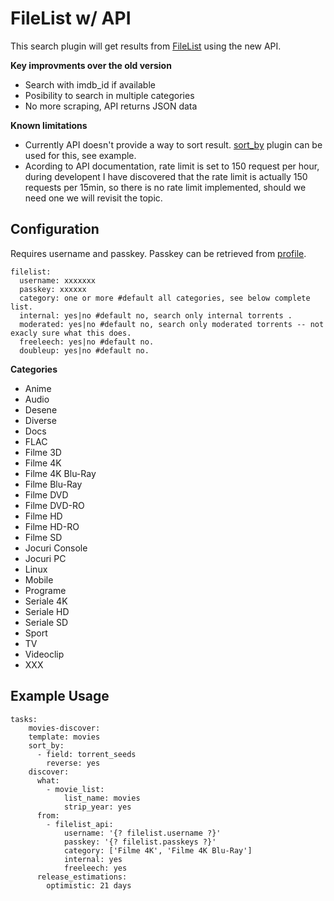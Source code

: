 # FileList w/ API
This search plugin will get results from [FileList](https://filelist.io) using the new API.

**Key improvments over the old version**
* Search with imdb_id if available
* Posibility to search in multiple categories
* No more scraping, API returns JSON data

**Known limitations**
* Currently API doesn't provide a way to sort result. [sort_by](https://flexget.com/Plugins/sort_by) plugin can be used for this, see example.
* Acording to API documentation, rate limit is set to 150 request per hour, during developent I have discovered that the rate limit is actually 150 requests per 15min, so there is no rate limit implemented, should we need one we will revisit the topic.

## Configuration
Requires username and passkey. Passkey can be retrieved from [profile](https://filelist.io/my.php).

```
filelist:
  username: xxxxxxx
  passkey: xxxxxx
  category: one or more #default all categories, see below complete list.
  internal: yes|no #default no, search only internal torrents .
  moderated: yes|no #default no, search only moderated torrents -- not exacly sure what this does.
  freeleech: yes|no #default no.
  doubleup: yes|no #default no.
```

**Categories**
* Anime 
* Audio 
* Desene
* Diverse
* Docs
* FLAC
* Filme 3D
* Filme 4K
* Filme 4K Blu-Ray
* Filme Blu-Ray
* Filme DVD
* Filme DVD-RO
* Filme HD
* Filme HD-RO
* Filme SD
* Jocuri Console
* Jocuri PC
* Linux
* Mobile
* Programe
* Seriale 4K
* Seriale HD
* Seriale SD
* Sport
* TV
* Videoclip
* XXX

## Example Usage

```
tasks:
    movies-discover:
    template: movies
    sort_by:
      - field: torrent_seeds
        reverse: yes    
    discover:
      what:
        - movie_list: 
            list_name: movies
            strip_year: yes
      from:
        - filelist_api: 
            username: '{? filelist.username ?}'
            passkey: '{? filelist.passkeys ?}'
            category: ['Filme 4K', 'Filme 4K Blu-Ray']
            internal: yes
            freeleech: yes
      release_estimations:
        optimistic: 21 days
```